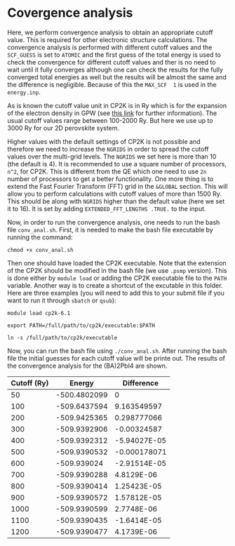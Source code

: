 # Covergence analysis 

Here, we perform convergence analysis to obtain an appropriate cutoff value. This is required for other electronic structure calculations. 
The convergence analysis is performed with different cutoff values and the `SCF_GUESS` is set to `ATOMIC` and the first guess of the total energy is used to check the
convergence for different cutoff values and ther is no need to wait until it fully converges although one can check the results for the fully converged total energies as well 
but the results will be almost the same and the difference is negligible. Because of this the `MAX_SCF  1` is used in the `energy.inp`.

As is known the cutoff value unit in CP2K is in Ry which is for the expansion of the electron density in GPW (see [this link](https://groups.google.com/g/cp2k/c/x3fadRBYOXU) for further information). The usual cutoff values range between 100-2000 Ry. But here we use up to 3000 Ry for our 2D perovskite system. 

Higher values with the default settings of CP2K is not possible and therefore we need to increase the `NGRIDS` in order to spread the cutoff values over the multi-grid levels. 
The `NGRIDS` we set here is more than 10 (the default is 4). It is recommended to use a square 
number of processors, `n^2`, for CP2K. This is different from the QE which one need to use `2n` number of processors to get a better functionality. One more thing is to extend the 
Fast Fourier Transform (FFT) grid in the `&GLOBAL` section. This will allow you to perform calculations with cutoff values of more than 1500 Ry. This should be along with `NGRIDS` 
higher than the default value (here we set it to 16). It is set by adding `EXTENDED_FFT_LENGTHS .TRUE.` to the input.

Now, in order to run the convergence analysis, one needs to run the bash file `conv_anal.sh`. First, it is needed to make the bash file executable by running the command:
```
chmod +x conv_anal.sh
```
Then one should have loaded the CP2K executable. Note that the extension of the CP2K should be modified in the bash file (we use `.psmp` version). This is done either by `module load` or adding the CP2K executable file to the `PATH` variable. Another way is to create a 
shortcut of the excutable in this folder. Here are three examples (you will need to add this to your submit file if you want to run it through `sbatch` or `qsub`):
```
module load cp2k-6.1
```
```
export PATH=/full/path/to/cp2k/executable:$PATH
```
```
ln -s /full/path/to/cp2k/executable 
```

Now, you can run the bash file using `./conv_anal.sh`. After running the bash file the initial guesses for each cutoff value will be printe out. The results of the convergence analysis for the (BA)2PbI4 are shown.

|Cutoff (Ry)	| Energy | Difference |
|---|---|---|
|50	|-500.4802099|	0|
|100	|-509.6437594	|9.163549597|
|200|	-509.9425365	|0.298777066|
|300|	-509.9392906	|-0.00324587|
|400|	-509.9392312	|-5.94027E-05|
|500|	-509.9390532	|-0.000178071|
|600|	-509.939024	|-2.91514E-05|
|700|	-509.9390288	|4.8129E-06|
|800|	-509.9390414	|1.25423E-05|
|900|	-509.9390572	|1.57812E-05|
|1000|	-509.9390599	|2.7748E-06|
|1100|	-509.9390435|	-1.6414E-05|
|1200|	-509.9390477	|4.1739E-06|



